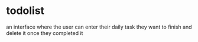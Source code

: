 # todolist
an interface where the user can enter their daily task they want to finish and delete it once they completed it

